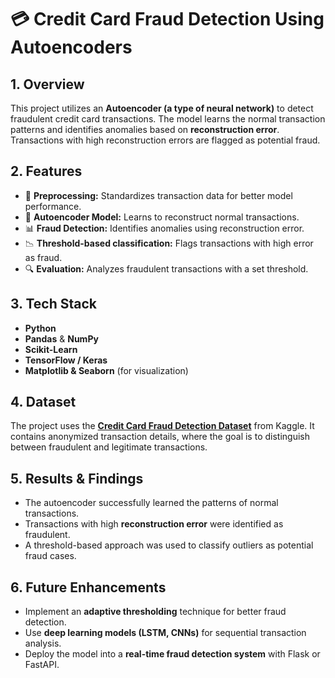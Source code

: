 # 💳 Credit Card Fraud Detection Using Autoencoders

## 1. Overview

This project utilizes an **Autoencoder (a type of neural network)** to detect fraudulent credit card transactions. The model learns the normal transaction patterns and identifies anomalies based on **reconstruction error**. Transactions with high reconstruction errors are flagged as potential fraud.

## 2. Features

- 📌 **Preprocessing:** Standardizes transaction data for better model performance.
- 🤖 **Autoencoder Model:** Learns to reconstruct normal transactions.
- 📊 **Fraud Detection:** Identifies anomalies using reconstruction error.
- 📉 **Threshold-based classification:** Flags transactions with high error as fraud.
- 🔍 **Evaluation:** Analyzes fraudulent transactions with a set threshold.

## 3. Tech Stack

- **Python**
- **Pandas** & **NumPy**
- **Scikit-Learn**
- **TensorFlow / Keras**
- **Matplotlib & Seaborn** (for visualization)

## 4. Dataset

The project uses the **[Credit Card Fraud Detection Dataset](https://www.kaggle.com/datasets/mlg-ulb/creditcardfraud)** from Kaggle. It contains anonymized transaction details, where the goal is to distinguish between fraudulent and legitimate transactions.

## 5. Results & Findings

- The autoencoder successfully learned the patterns of normal transactions.
- Transactions with high **reconstruction error** were identified as fraudulent.
- A threshold-based approach was used to classify outliers as potential fraud cases.

## 6. Future Enhancements

- Implement an **adaptive thresholding** technique for better fraud detection.
- Use **deep learning models (LSTM, CNNs)** for sequential transaction analysis.
- Deploy the model into a **real-time fraud detection system** with Flask or FastAPI.

